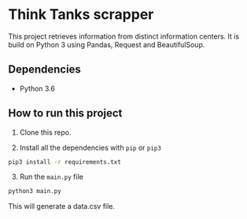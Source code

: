 # Think Tanks scrapper

This project retrieves information from distinct information centers. It is build on Python 3 using Pandas, Request and BeautifulSoup.

## Dependencies
* Python 3.6

## How to run this project
1) Clone this repo.

2) Install all the dependencies with `pip` or `pip3`
```bash
pip3 install -r requirements.txt
```

3) Run the `main.py` file
```bash
python3 main.py
```

This will generate a data.csv file.
